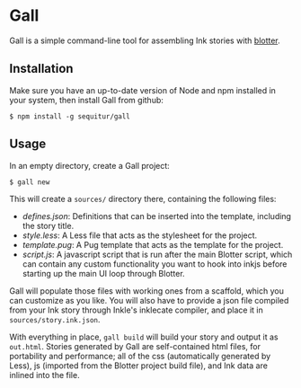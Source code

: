 # Gall

Gall is a simple command-line tool for assembling Ink stories with [blotter](http://github.com/sequitur/blotter).

## Installation

Make sure you have an up-to-date version of Node and npm installed in your system, then install Gall from github:

```
$ npm install -g sequitur/gall
```

## Usage

In an empty directory, create a Gall project:

```
$ gall new
```

This will create a `sources/` directory there, containing the following files:

- *defines.json*: Definitions that can be inserted into the template, including the story title.
- *style.less*: A Less file that acts as the stylesheet for the project.
- *template.pug*: A Pug template that acts as the template for the project.
- *script.js*: A javascript script that is run after the main Blotter script, which can contain any custom functionality you want to hook into inkjs before starting up the main UI loop through Blotter.

Gall will populate those files with working ones from a scaffold, which you can customize as you like. You will also have to provide a json file compiled from your Ink story through Inkle's inklecate compiler, and place it in `sources/story.ink.json`.

With everything in place, `gall build` will build your story and output it as `out.html`. Stories generated by Gall are self-contained html files, for portability and performance; all of the css (automatically generated by Less), js (imported from the Blotter project build file), and Ink data are inlined into the file.
